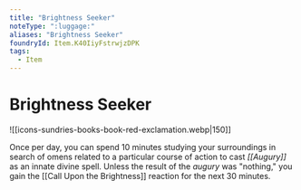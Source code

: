 ```yaml
---
title: "Brightness Seeker"
noteType: ":luggage:"
aliases: "Brightness Seeker"
foundryId: Item.K40IiyFstrwjzDPK
tags:
  - Item
---
```


# Brightness Seeker
![[icons-sundries-books-book-red-exclamation.webp|150]]

Once per day, you can spend 10 minutes studying your surroundings in search of omens related to a particular course of action to cast _[[Augury]]_ as an innate divine spell. Unless the result of the _augury_ was "nothing," you gain the [[Call Upon the Brightness]] reaction for the next 30 minutes.
